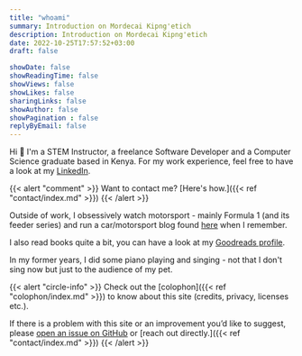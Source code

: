 ```yaml
---
title: "whoami"
summary: Introduction on Mordecai Kipng'etich
description: Introduction on Mordecai Kipng'etich
date: 2022-10-25T17:57:52+03:00
draft: false

showDate: false
showReadingTime: false
showViews: false
showLikes: false
sharingLinks: false
showAuthor: false
showPagination : false
replyByEmail: false
---
```


Hi 👋 I'm a STEM Instructor, a freelance Software Developer and a Computer Science graduate based in Kenya. 
For my work experience, feel free to have a look at my [LinkedIn](https://linkedin.com/in/insidemordecai).

{{< alert "comment" >}}
Want to contact me? [Here's how.]({{< ref "contact/index.md" >}})
{{< /alert >}}

Outside of work, I obsessively watch motorsport - mainly Formula 1 (and its feeder series) and run a car/motorsport blog found [here](https://auto.insidemordecai.com/) when I remember.

I also read books quite a bit, you can have a look at my [Goodreads profile](https://www.goodreads.com/insidemordecai/).

In my former years, I did some piano playing and singing - not that I don't sing now but just to the audience of my pet.

{{< alert "circle-info" >}}
Check out the [colophon]({{< ref "colophon/index.md" >}}) to know about this site (credits, privacy, licenses etc.).

If there is a problem with this site or an improvement you’d like to suggest, please [open an issue on GitHub](https://github.com/insidemordecai/insidemordecai.com/issues) or [reach out directly.]({{< ref "contact/index.md" >}})
{{< /alert >}}
